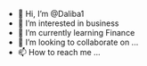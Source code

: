 - 👋 Hi, I’m @Daliba1
- 👀 I’m interested in business
- 🌱 I’m currently learning Finance
- 💞️ I’m looking to collaborate on ...
- 📫 How to reach me ...

<!---
Daliba1/Daliba1 is a ✨ special ✨ repository because its `README.md` (this file) appears on your GitHub profile.
You can click the Preview link to take a look at your changes.
--->
